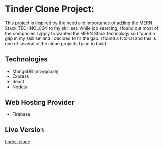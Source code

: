 # Tinder Clone Project:

This project is inspired by the need and importance of adding the MERN Stack TECHNOLOGY to my skill set. While job searcing, I found out most of the companies  I apply to wanted the MERN Stack technology so I found a gap in my skill set and I decided to fill the gap. I found a tutorial and this is one of several of the clone projects I plan to build


## Technologies

- MongoDB (mongoose)
- Express
- React
- Nodejs


## Web Hosting Provider

- Firebase

## Live Version

[tinder-clone](https://tinder-clone-81ef7.web.ap)
